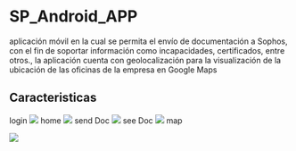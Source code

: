 # SP_Android_APP
aplicación móvil en la cual se permita el envío de documentación a Sophos, con el fin de soportar información como incapacidades, certificados, entre otros., la aplicación cuenta con geolocalización para la visualización de la ubicación de las oficinas de la empresa en Google Maps 

Caracteristicas
----------
login
![](https://i.postimg.cc/tJctqc1p/singIn.png)
home
![](https://i.postimg.cc/7PtNn5Kd/home.png)
send Doc
![](https://i.postimg.cc/pXgY3gbB/SendDoc.png)
see Doc
![](https://i.postimg.cc/ncsGRn5z/SeeDoc.png)
map

![](https://i.postimg.cc/FH3gvDhX/map.png)
